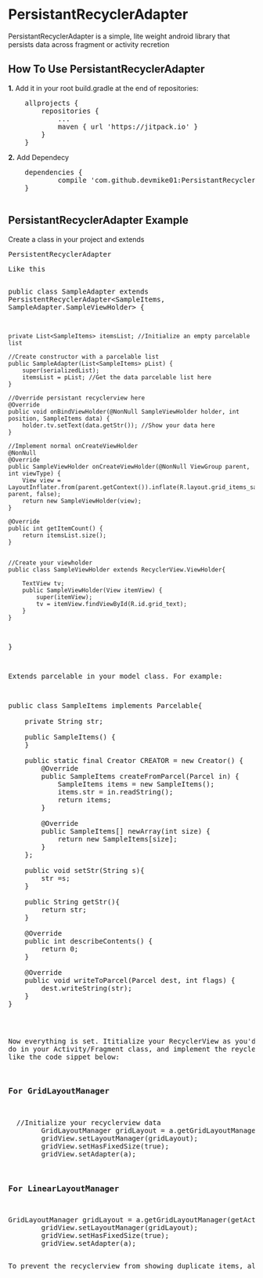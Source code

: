 # PersistantRecyclerAdapter
PersistantRecyclerAdapter is a simple, lite weight android library that persists data across fragment or activity recretion

<h2>How To Use PersistantRecyclerAdapter</h2>
<b>1.</b> Add it in your root build.gradle at the end of repositories:
<pre>
	allprojects {
		repositories {
			...
			maven { url 'https://jitpack.io' }
		}
	}</pre>
  
<b> 2.</b> Add Dependecy
  <pre>
  	dependencies {
	        compile 'com.github.devmike01:PersistantRecyclerAdapter:-SNAPSHOT'
	}
  </pre>

<h2>PersistantRecyclerAdapter Example</h2>
Create a class in your project and extends <pre>PersistentRecyclerAdapter<Percelable, RecyclerView.ViewHolder><pre>
Like this

public class SampleAdapter extends PersistentRecyclerAdapter<SampleItems, SampleAdapter.SampleViewHolder> {

    private List<SampleItems> itemsList; //Initialize an empty parcelable list

    //Create constructor with a parcelable list
    public SampleAdapter(List<SampleItems> pList) {
        super(serializedList);
        itemsList = pList; //Get the data parcelable list here
    }

    //Override persistant recyclerview here
    @Override
    public void onBindViewHolder(@NonNull SampleViewHolder holder, int position, SampleItems data) {
        holder.tv.setText(data.getStr()); //Show your data here
    }

    //Implement normal onCreateViewHolder
    @NonNull
    @Override
    public SampleViewHolder onCreateViewHolder(@NonNull ViewGroup parent, int viewType) {
        View view = LayoutInflater.from(parent.getContext()).inflate(R.layout.grid_items_sample, parent, false);
        return new SampleViewHolder(view);
    }

    @Override
    public int getItemCount() {
        return itemsList.size();
    }


    //Create your viewholder
    public class SampleViewHolder extends RecyclerView.ViewHolder{

        TextView tv;
        public SampleViewHolder(View itemView) {
            super(itemView);
            tv = itemView.findViewById(R.id.grid_text);
        }
    }
}


Extends parcelable in your model class. For example:

<pre>
public class SampleItems implements Parcelable{

    private String str;

    public SampleItems() {
    }

    public static final Creator<SampleItems> CREATOR = new Creator<SampleItems>() {
        @Override
        public SampleItems createFromParcel(Parcel in) {
            SampleItems items = new SampleItems();
            items.str = in.readString();
            return items;
        }

        @Override
        public SampleItems[] newArray(int size) {
            return new SampleItems[size];
        }
    };

    public void setStr(String s){
        str =s;
    }

    public String getStr(){
        return str;
    }

    @Override
    public int describeContents() {
        return 0;
    }

    @Override
    public void writeToParcel(Parcel dest, int flags) {
        dest.writeString(str);
    }
}
</pre>

Now everything is set. Ititialize your RecyclerView as you'd normally do in your Activity/Fragment class, and implement the reycler layout like the code sippet below:

<h3>For GridLayoutManager</h3>
<pre>
  //Initialize your recyclerview data
        GridLayoutManager gridLayout = a.getGridLayoutManager(getActivity(), 3);
        gridView.setLayoutManager(gridLayout);
        gridView.setHasFixedSize(true);
        gridView.setAdapter(a);
</pre>
<h3>For LinearLayoutManager</h3>
<pre>
GridLayoutManager gridLayout = a.getGridLayoutManager(getActivity(), 3);
        gridView.setLayoutManager(gridLayout);
        gridView.setHasFixedSize(true);
        gridView.setAdapter(a);
</pre>
To prevent the recyclerview from showing duplicate items, always clear your list data when you don't longer need it again. Also, If you have any issue implementing this library, simply open use the issue section, I'd respond as soon as possible. 
